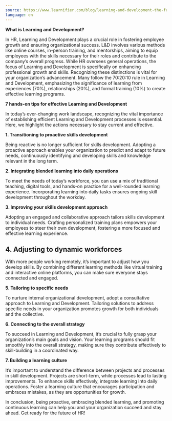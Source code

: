 ```yaml
---
source: https://www.learnifier.com/blog/learning-and-development-the-future-of-hr-in-the-modern-workplace
language: en
---
```


**What is Learning and Development?**


In HR, Learning and Development plays a crucial role in fostering employee growth and ensuring organizational success. L&D involves various methods like online courses, in-person training, and mentorships, aiming to equip employees with the skills necessary for their roles and contribute to the company’s overall progress. While HR oversees general operations, the focus of Learning and Development is specifically on enhancing professional growth and skills. Recognizing these distinctions is vital for your organization’s advancement. Many follow the 70:20:10 rule in Learning and Development, emphasizing the significance of learning from experiences (70%), relationships (20%), and formal training (10%) to create effective learning programs.

**7 hands-on tips for effective Learning and Development**

In today’s ever-changing work landscape, recognizing the vital importance of establishing efficient Learning and Development processes is essential. Here, we highlight the actions necessary to stay current and effective.

**1. Transitioning to proactive skills development**

Being reactive is no longer sufficient for skills development. Adopting a proactive approach enables your organization to predict and adapt to future needs, continuously identifying and developing skills and knowledge relevant in the long term.

**2. Integrating blended learning into daily operations**


To meet the needs of today’s workforce, you can use a mix of traditional teaching, digital tools, and hands-on practice for a well-rounded learning experience. Incorporating learning into daily tasks ensures ongoing skill development throughout the workday.

**3. Improving your skills development approach**


Adopting an engaged and collaborative approach tailors skills development to individual needs. Crafting personalized training plans empowers your employees to steer their own development, fostering a more focused and effective learning experience.

## 4. Adjusting to dynamic workforces

With more people working remotely, it’s important to adjust how you develop skills. By combining different learning methods like virtual training and interactive online platforms, you can make sure everyone stays connected and engaged.

**5. Tailoring to specific needs**


To nurture internal organizational development, adopt a consultative approach to Learning and Development. Tailoring solutions to address specific needs in your organization promotes growth for both individuals and the collective.

**6. Connecting to the overall strategy**


To succeed in Learning and Development, it’s crucial to fully grasp your organization’s main goals and vision. Your learning programs should fit smoothly into the overall strategy, making sure they contribute effectively to skill-building in a coordinated way.

**7. Building a learning culture**


It’s important to understand the difference between projects and processes in skill development. Projects are short-term, while processes lead to lasting improvements. To enhance skills effectively, integrate learning into daily operations. Foster a learning culture that encourages participation and embraces mistakes, as they are opportunities for growth.

In conclusion, being proactive, embracing blended learning, and promoting continuous learning can help you and your organization succeed and stay ahead. Get ready for the future of HR!